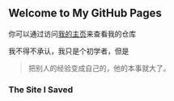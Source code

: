## Welcome to My GitHub Pages

你可以通过访问[我的主页](https://github.com/pjj-825155/)来查看我的仓库

我不得不承认，我只是个初学者，但是
>把别人的经验变成自己的，他的本事就大了。

### The Site I Saved


